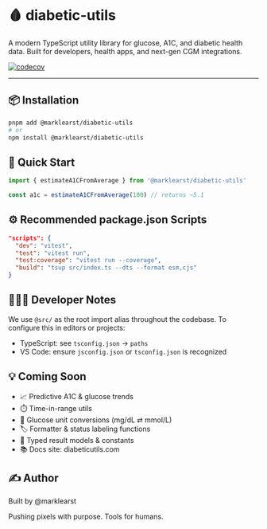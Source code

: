# 🩸 diabetic-utils

A modern TypeScript utility library for glucose, A1C, and diabetic health data.
Built for developers, health apps, and next-gen CGM integrations.

[![codecov](https://codecov.io/gh/marklearst/diabetic-utils/branch/main/graph/badge.svg)](https://codecov.io/gh/marklearst/diabetic-utils)

---

## 📦 Installation

```bash
pnpm add @marklearst/diabetic-utils
# or
npm install @marklearst/diabetic-utils
```

## 🧪 Quick Start

```ts
import { estimateA1CFromAverage } from '@marklearst/diabetic-utils'

const a1c = estimateA1CFromAverage(100) // returns ~5.1
```

## ⚙️ Recommended package.json Scripts

```json
"scripts": {
  "dev": "vitest",
  "test": "vitest run",
  "test:coverage": "vitest run --coverage",
  "build": "tsup src/index.ts --dts --format esm,cjs"
}
```

## 👨🏻‍💻 Developer Notes

We use `@src/` as the root import alias throughout the codebase.
To configure this in editors or projects:

- TypeScript: see `tsconfig.json` → `paths`
- VS Code: ensure `jsconfig.json` or `tsconfig.json` is recognized

## 💡 Coming Soon

- 📈 Predictive A1C & glucose trends
- ⏱️ Time-in-range utils
- 🔄 Glucose unit conversions (mg/dL ⇄ mmol/L)
- 🏷️ Formatter & status labeling functions
- 📝 Typed result models & constants
- 📚 Docs site: diabeticutils.com

## ✍️ Author

Built by @marklearst

Pushing pixels with purpose. Tools for humans.
